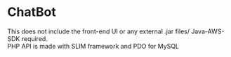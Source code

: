 # ChatBot
This does not include the front-end UI or any external .jar files/ Java-AWS-SDK required. <br>
PHP API is made with SLIM framework and PDO for MySQL
